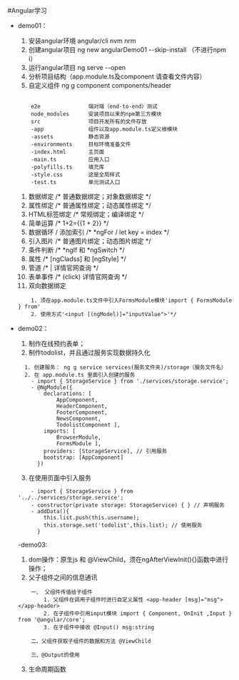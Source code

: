 #Angular学习

- demo01：
    1. 安装angular环境 angular/cli nvm nrm
    2. 创建angular项目 ng new angularDemo01 --skip-install （不进行npm i）
    3. 运行angular项目 ng serve --open
    4. 分析项目结构（app.module.ts及component 请查看文件内容）
    5. 自定义组件 ng g component components/header
    ```项目结构
  
        e2e               端对端（end-to-end）测试
        node_modules      安装项目以来的npm第三方模块
        src               项目开发所有的文件存放
        -app              组件以及app.module.ts定义根模块
        -assets           静态资源
        -environments     目标环境准备文件
        -index.html       主页面
        -main.ts          应用入口
        -polyfills.ts     填充库
        -style.css        这是全局样式
        -test.ts          单元测试入口
  
    ``` 
    1. 数据绑定 /* 普通数据绑定；对象数据绑定 */
    2. 属性绑定 /* 普通属性绑定；动态属性绑定 */
    3. HTML标签绑定 /* 常规绑定；编译绑定 */
    4. 简单运算 /* 1+2={{1 + 2}} */
    5. 数据循环 / 添加索引  /* *ngFor / let key = index */
    6. 引入图片 /* 普通图片绑定；动态图片绑定 */
    7. 条件判断 /* *ngIf 和 *ngSwitch */
    8. 属性 /* [ngCladss] 和 [ngStyle] */
    9. 管道 /* | 详情官网查询 */
    10. 表单事件 /* (click) 详情官网查询 */
    11. 双向数据绑定 
    ```双向数据绑定
        1. 须在app.module.ts文件中引入FormsModule模块'import { FormsModule } from' 
        2. 使用方式'<input [(ngModel)]="inputValue">'*/
    ```


- demo02：
    1. 制作在线预约表单；
    2. 制作todolist，并且通过服务实现数据持久化
    ```服务
      1. 创建服务： ng g service services(服务文件夹)/storage（服务文件名）
      2. 在 app.module.ts 里面引入创建的服务 
        - import { StorageService } from './services/storage.service';
        - @NgModule({ 
            declarations: [ 
                AppComponent, 
                HeaderComponent, 
                FooterComponent, 
                NewsComponent, 
                TodolistComponent ],
            imports: [ 
                BrowserModule, 
                FormsModule ],
            providers: [StorageService], // 引用服务
            bootstrap: [AppComponent] 
          })
    ```
    3. 在使用页面中引入服务
    ```服务
        - import { StorageService } from '../../services/storage.service';
        - constructor(private storage: StorageService) { } // 声明服务
        - addData(){
            this.list.push(this.username); 
            this.storage.set('todolist',this.list); // 使用服务
          }
    ``` 
  
  -demo03:
    1. dom操作：原生js 和 @ViewChild，须在ngAfterViewInit(){}函数中进行操作；
    2. 父子组件之间的信息通讯
    ```信息通讯
        一、 父组件传值给子组件
            1. 父组件在调用子组件时进行自定义属性 <app-header [msg]="msg"></app-header>
            2. 在子组件中引用input模块 import { Component, OnInit ,Input } from '@angular/core';
            3. 在子组件中接收 @Input() msg:string
  
        二、父组件获取子组件的数据和方法 @ViewChild
  
        三、@Output的使用
    ```
    3. 生命周期函数